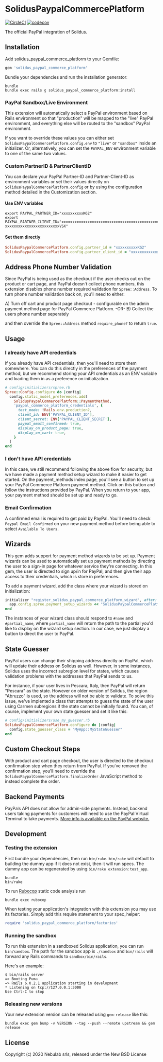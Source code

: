 # SolidusPaypalCommercePlatform

[![CircleCI](https://circleci.com/gh/nebulab/solidus_paypal_commerce_platform.svg?style=shield)](https://circleci.com/gh/nebulab/solidus_paypal_commerce_platform)
[![codecov](https://codecov.io/gh/nebulab/solidus_paypal_commerce_platform/branch/master/graph/badge.svg)](https://codecov.io/gh/nebulab/solidus_paypal_commerce_platform)

The official PayPal integration of Solidus.

## Installation

Add solidus_paypal_commerce_platform to your Gemfile:

```ruby
gem 'solidus_paypal_commerce_platform'
```

Bundle your dependencies and run the installation generator:

```shell
bundle
bundle exec rails g solidus_paypal_commerce_platform:install
```

### PayPal Sandbox/Live Environment

This extension will automatically select a PayPal environment based on Rails environment so that "production" will be mapped to the "live" PayPal environment, and everything else will be routed to the "sandbox" PayPal environment.

If you want to override these values you can either set `SolidusPaypalCommercePlatform.config.env` to `"live"` or `"sandbox"` inside an initializer. Or, alternatively, you can set the `PAYPAL_ENV` environment variable to one of the same two values.

### Custom PartnerID & PartnerClientID

You can declare your PayPal Partner-ID and Partner-Client-ID as environment
variables or set their values directly on `SolidusPaypalCommercePlatform.config`
or by using the configuration method detailed in the Customization section.

#### Use ENV variables

```shell
export PAYPAL_PARTNER_ID="xxxxxxxxxxKG2"
export PAYPAL_PARTNER_CLIENT_ID="xxxxxxxxxxxxxxxxxxxxxxxxxxxxxxxxxxxxxxxxxxxxxxxxxxx-xxxxxxxxxxxxxxxxxxxxxxxxxVSX"
```

#### Set them directly

```ruby
SolidusPaypalCommercePlatform.config.partner_id = "xxxxxxxxxxKG2"
SolidusPaypalCommercePlatform.config.partner_client_id = "xxxxxxxxxxxxxxxxxxxxxxxxxxxxxxxxxxxxxxxxxxxxxxxxxxx-xxxxxxxxxxxxxxxxxxxxxxxxxVSX"
```

## Address Phone Number Validation

Since PayPal is being used as the checkout if the user checks out on the product or cart page, and PayPal doesn't collect phone numbers, this extension disables phone number required validation for `Spree::Address`. To turn phone number validation back on, you'll need to either:

A) Turn off cart and product page checkout - configurable on the admin payment method page for PayPal Commerce Platform.
-OR-
B) Collect the users phone number seperately

and then override the `Spree::Address` method `require_phone?` to return `true`.

## Usage

### I already have API credentials

If you already have API credentials, then you'll need to store them somewhere. You can do this directly in the
preferences of the payment method, but we recommend storing your API credentials as an ENV variable and loading
them in as a preference on initialization.

```ruby
# config/initializers/spree.rb
Spree::Config.configure do |config|
  config.static_model_preferences.add(
    SolidusPaypalCommercePlatform::PaymentMethod,
    'paypal_commerce_platform_credentials', {
      test_mode: !Rails.env.production?,
      client_id: ENV['PAYPAL_CLIENT_ID'],
      client_secret: ENV['PAYPAL_CLIENT_SECRET'],
      paypal_email_confirmed: true,
      display_on_product_page: true,
      display_on_cart: true,
    }
  )
end
```

### I don't have API credentials

In this case, we still recommend following the above flow for security, but we have made a payment method setup
wizard to make it easier to get started. On the payment_methods index page, you'll see a button to set up your
PayPal Commerce Platform payment method. Click on this button and follow the instructions provided by PayPal.
When you return to your app, your payment method should be set up and ready to go.

### Email Confirmation

A confirmed email is required to get paid by PayPal. You'll need to check `Paypal Email Confirmed` on your new
payment method before being able to select `Available To Users`.

## Wizards

This gem adds support for payment method wizards to be set up. Payment wizards can be used to automatically set up
payment methods by directing the user to a sign-in page for whatever service they're connecting. In this gem, the
user is directed to sign up/in for PayPal, and then give their app access to their credentials, which is store in
preferences.

To add a payment wizard, add the class where your wizard is stored on initialization:

```ruby
initializer "register_solidus_paypal_commerce_platform_wizard", after: "spree.register.payment_methods" do |app|
  app.config.spree.payment_setup_wizards << "SolidusPaypalCommercePlatform::Wizard"
end
```

The instances of your wizard class should respond to `#name` and `#partial_name`, where `partial_name` will return the path to the partial you'd like to display on the wizard setup section. In our case, we just display a button to direct the user to PayPal.

## State Guesser
PayPal users can change their shipping address directly on PayPal, which will
update their address on Solidus as well. However, in some instances, Solidus
uses the incorrect subregion level for states, which causes validation problems
with the addresses that PayPal sends to us.

For instance, if your user lives in Pescara, Italy, then PayPal will return
"Pescara" as the state. However on older version of Solidus, the region
"Abruzzo" is used, so the address will not be able to validate. To solve this
issue, we've implented a class that attempts to guess the state of the user
using Carmen subregions if the state cannot be initially found. You can, of
course, implement your own state guesser and set it like this:

```ruby
# config/initializers/use_my_guesser.rb
SolidusPaypalCommercePlatform.configure do |config|
  config.state_guesser_class = "MyApp::MyStateGuesser"
end
```

## Custom Checkout Steps

With product and cart page checkout, the user is directed to the checkout confirmation step when they return from PayPal. If you've removed the confirmation step, you'll need to override the `SolidusPaypalCommercePlatform.finalizeOrder` JavaScript method to instead complete the order.

## Backend Payments

PayPals API does not allow for admin-side payments. Instead, backend users taking payments for customers will need to use the PayPal Virtual Terminal to take payments. [More info is available on the PayPal website.](https://www.paypal.com/merchantapps/appcenter/acceptpayments/virtualterminal?locale.x=en_US)

## Development

### Testing the extension

First bundle your dependencies, then run `bin/rake`. `bin/rake` will default to building the dummy
app if it does not exist, then it will run specs. The dummy app can be regenerated by using
`bin/rake extension:test_app`.

```shell
bundle
bin/rake
```

To run [Rubocop](https://github.com/bbatsov/rubocop) static code analysis run

```shell
bundle exec rubocop
```

When testing your application's integration with this extension you may use its factories.
Simply add this require statement to your spec_helper:

```ruby
require 'solidus_paypal_commerce_platform/factories'
```

### Running the sandbox

To run this extension in a sandboxed Solidus application, you can run `bin/sandbox`. The path for
the sandbox app is `./sandbox` and `bin/rails` will forward any Rails commands to
`sandbox/bin/rails`.

Here's an example:

```shell
$ bin/rails server
=> Booting Puma
=> Rails 6.0.2.1 application starting in development
* Listening on tcp://127.0.0.1:3000
Use Ctrl-C to stop
```

### Releasing new versions

Your new extension version can be released using `gem-release` like this:

```shell
bundle exec gem bump -v VERSION --tag --push --remote upstream && gem release
```

## License

Copyright (c) 2020 Nebulab srls, released under the New BSD License
